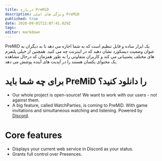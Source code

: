 ```yaml
---
title: درباره PreMiD
description: ویژگی های اصلی PreMiD
published: true
date: 2020-09-01T22:07:41.029Z
tags:
editor: markdown
---
```


PreMiD یک ابزار ساده و قابل تنظیم است که به شما اجازه می دهد تا به دیگران به عنوان وضعیت دیسکورد نشان دهید که در اینترنت چه می کنید. همچنین از خیلی پلتفرم های مختلف پشتیبانی می کند و کاربران متفاوتی را به طور همزمان که درحال مشاهده یک محتوای یکسان هستند را در آپدیت های آینده پوشش می دهد.

# برای چه شما باید PreMiD را دانلود کنید؟
- Our whole project is open-source! We want to work with our users - not against them.
- A big feature, called WatchParties, is coming to PreMiD. With game invitations and simultaneous watching and listening. Powered by [Discord](https://discordapp.com/).

# Core features
- Displays your current web service in Discord as your status.
- Grants full control over Presences.